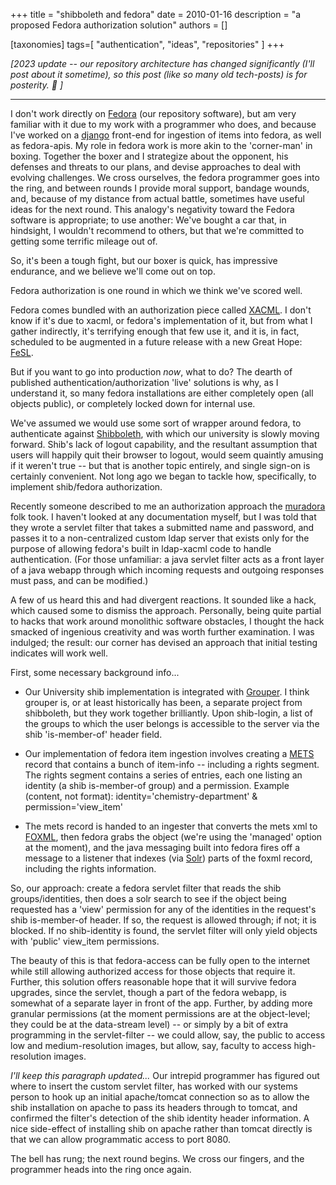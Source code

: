 +++
title = "shibboleth and fedora"
date = 2010-01-16
description = "a proposed Fedora authorization solution"
authors = []

[taxonomies]
tags=[ "authentication", "ideas", "repositories" ]
+++

_[2023 update -- our repository architecture has changed significantly (I'll post about it sometime), so this post (like so many old tech-posts) is for posterity. 🙂 ]_

---

I don't work directly on [Fedora][fedora_link] (our repository software), but am very familiar with it due to my work with a programmer who does, and because I've worked on a [django](http://www.djangoproject.com/) front-end for ingestion of items into fedora, as well as fedora-apis. My role in fedora work is more akin to the 'corner-man' in boxing. Together the boxer and I strategize about the opponent, his defenses and threats to our plans, and devise approaches to deal with evolving challenges. We cross ourselves, the fedora programmer goes into the ring, and between rounds I provide moral support, bandage wounds, and, because of my distance from actual battle, sometimes have useful ideas for the next round. This analogy's negativity toward the Fedora software is appropriate; to use another: We've bought a car that, in hindsight, I wouldn't recommend to others, but that we're committed to getting some terrific mileage out of.

[fedora_link]: http://en.wikipedia.org/wiki/Fedora_(software)

So, it's been a tough fight, but our boxer is quick, has impressive endurance, and we believe we'll come out on top.

Fedora authorization is one round in which we think we've scored well.

Fedora comes bundled with an authorization piece called [XACML](http://en.wikipedia.org/wiki/XACML). I don't know if it's due to xacml, or fedora's implementation of it, but from what I gather indirectly, it's terrifying enough that few use it, and it is, in fact, scheduled to be augmented in a future release with a new Great Hope: [FeSL](https://wiki.lyrasis.org/display/FEDORA34/FeSL+Authentication).

But if you want to go into production *now*, what to do? The dearth of published authentication/authorization 'live' solutions is why, as I understand it, so many fedora installations are either completely open (all objects public), or completely locked down for internal use.

We've assumed we would use some sort of wrapper around fedora, to authenticate against [Shibboleth](http://shibboleth.internet2.edu/), with which our university is slowly moving forward. Shib's lack of logout capability, and the resultant assumption that users will happily quit their browser to logout, would seem quaintly amusing if it weren't true -- but that is another topic entirely, and single sign-on is certainly convenient. Not long ago we began to tackle how, specifically, to implement shib/fedora authorization.

Recently someone described to me an authorization approach the [muradora](http://www.muradora.org/muradora) folk took. I haven't looked at any documentation myself, but I was told that they wrote a servlet filter that takes a submitted name and password, and passes it to a non-centralized custom ldap server that exists only for the purpose of allowing fedora's built in ldap-xacml code to handle authentication. (For those unfamiliar: a java servlet filter acts as a front layer of a java webapp through which incoming requests and outgoing responses must pass, and can be modified.) 

A few of us heard this and had divergent reactions. It sounded like a hack, which caused some to dismiss the approach. Personally, being quite partial to hacks that work around monolithic software obstacles, I thought the hack smacked of ingenious creativity and was worth further examination. I was indulged; the result: our corner has devised an approach that initial testing indicates will work well.

First, some necessary background info... 

* Our University shib implementation is integrated with [Grouper](http://www.internet2.edu/grouper/). I think grouper is, or at least historically has been, a separate project from shibboleth, but they work together brilliantly. Upon shib-login, a list of the groups to which the user belongs is accessible to the server via the shib 'is-member-of' header field.

* Our implementation of fedora item ingestion involves creating a [METS](http://en.wikipedia.org/wiki/METS) record that contains a bunch of item-info -- including a rights segment. The rights segment contains a series of entries, each one listing an identity (a shib is-member-of group) and a permission. Example (content, not format): identity='chemistry-department' & permission='view_item'

* The mets record is handed to an ingester that converts the mets xml to [FOXML](http://www.fedora-commons.org/download/2.0/userdocs/digitalobjects/introFOXML.html), then fedora grabs the object (we're using the 'managed' option at the moment), and the java messaging built into fedora fires off a message to a listener that indexes (via [Solr](http://lucene.apache.org/solr/)) parts of the foxml record, including the rights information.

So, our approach: create a fedora servlet filter that reads the shib groups/identities, then does a solr search to see if the object being requested has a 'view' permission for any of the identities in the request's shib is-member-of header. If so, the request is allowed through; if not; it is blocked. If no shib-identity is found, the servlet filter will only yield objects with 'public' view_item permissions. 

The beauty of this is that fedora-access can be fully open to the internet while still allowing authorized access for those objects that require it. Further, this solution offers reasonable hope that it will survive fedora upgrades, since the servlet, though a part of the fedora webapp, is somewhat of a separate layer in front of the app. Further, by adding more granular permissions (at the moment permissions are at the object-level; they could be at the data-stream level) -- or simply by a bit of extra programming in the servlet-filter -- we could allow, say, the public to access low and medium-resolution images, but allow, say, faculty to access high-resolution images.

*I'll keep this paragraph updated...* Our intrepid programmer has figured out where to insert the custom servlet filter, has worked with our systems person to hook up an initial apache/tomcat connection so as to allow the shib installation on apache to pass its headers through to tomcat, and confirmed the filter's detection of the shib identity header information. A nice side-effect of installing shib on apache rather than tomcat directly is that we can allow programmatic access to port 8080.

The bell has rung; the next round begins. We cross our fingers, and the programmer heads into the ring once again.

